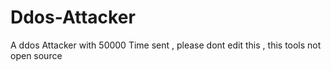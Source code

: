 # Ddos-Attacker
A ddos Attacker with 50000 Time sent , please dont edit this , this tools not open source
